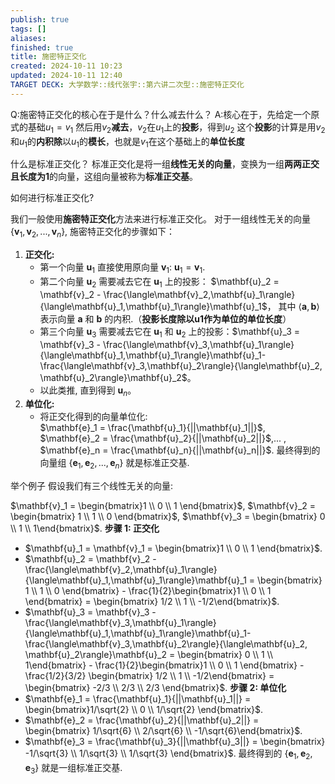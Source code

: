 ```yaml
---
publish: true
tags: []
aliases: 
finished: true
title: 施密特正交化
created: 2024-10-11 10:23
updated: 2024-10-11 12:40
TARGET DECK: 大学数学::线代张宇::第六讲二次型::施密特正交化
---
```

Q:施密特正交化的核心在于是什么？什么减去什么？
A:核心在于，先给定一个原式的基础$u_{1}=v_{1}$
然后用$v_{2}$**减去**，$v_{2}$在$u_{1}$上的**投影**，得到$u_{2}$
这个**投影**的计算是用$v_{2}$和$u_{1}$的**内积除**以$u_{1}$的**模长**，也就是$v_{1}$在这个基础上的**单位长度**


什么是标准正交化？
标准正交化是将一组**线性无关的向量**，变换为一组**两两正交且长度为1**的向量，这组向量被称为**标准正交基**。

如何进行标准正交化?

我们一般使用**施密特正交化**方法来进行标准正交化。 
对于一组线性无关的向量 $\{\mathbf{v}_1,\mathbf{v}_2,...,\mathbf{v}_n\}$, 施密特正交化的步骤如下：
1. **正交化:**
    - 第一个向量 $\mathbf{u}_1$ 直接使用原向量 $\mathbf{v}_1$: $\mathbf{u}_1 = \mathbf{v}_1$.
    - 第二个向量 $\mathbf{u}_2$ 需要减去它在 $\mathbf{u}_1$ 上的投影： $\mathbf{u}_2 = \mathbf{v}_2 - \frac{\langle\mathbf{v}_2,\mathbf{u}_1\rangle}{\langle\mathbf{u}_1,\mathbf{u}_1\rangle}\mathbf{u}_1$， 其中 $\langle\mathbf{a},\mathbf{b}\rangle$ 表示向量 $\mathbf{a}$ 和 $\mathbf{b}$ 的内积.（**投影长度除以u1作为单位的单位长度**）
     - 第三个向量 $\mathbf{u}_3$ 需要减去它在 $\mathbf{u}_1$ 和 $\mathbf{u}_2$ 上的投影：$\mathbf{u}_3 = \mathbf{v}_3 - \frac{\langle\mathbf{v}_3,\mathbf{u}_1\rangle}{\langle\mathbf{u}_1,\mathbf{u}_1\rangle}\mathbf{u}_1- \frac{\langle\mathbf{v}_3,\mathbf{u}_2\rangle}{\langle\mathbf{u}_2, \mathbf{u}_2\rangle}\mathbf{u}_2$。
     - 以此类推, 直到得到 $\mathbf{u}_n$。
2. **单位化:** 
     - 将正交化得到的向量单位化:   
        $\mathbf{e}_1 = \frac{\mathbf{u}_1}{||\mathbf{u}_1||}$,  
        $\mathbf{e}_2 = \frac{\mathbf{u}_2}{||\mathbf{u}_2||}$,... , 
        $\mathbf{e}_n = \frac{\mathbf{u}_n}{||\mathbf{u}_n||}$.
最终得到的向量组 $\{\mathbf{e}_1,\mathbf{e}_2,...,\mathbf{e}_n\}$ 就是标准正交基.

举个例子
假设我们有三个线性无关的向量:

$\mathbf{v}_1 = \begin{bmatrix}1 \\ 0 \\ 1 \end{bmatrix}$, $\mathbf{v}_2 = \begin{bmatrix} 1 \\ 1 \\ 0 \end{bmatrix}$, $\mathbf{v}_3 = \begin{bmatrix} 0 \\ 1 \\ 1\end{bmatrix}$.
**步骤 1: 正交化**
- $\mathbf{u}_1 = \mathbf{v}_1 = \begin{bmatrix}1 \\ 0 \\ 1 \end{bmatrix}$.
- $\mathbf{u}_2 = \mathbf{v}_2 - \frac{\langle\mathbf{v}_2,\mathbf{u}_1\rangle}{\langle\mathbf{u}_1,\mathbf{u}_1\rangle}\mathbf{u}_1 = \begin{bmatrix} 1 \\ 1 \\ 0 \end{bmatrix} - \frac{1}{2}\begin{bmatrix}1 \\ 0 \\ 1 \end{bmatrix} = \begin{bmatrix} 1/2 \\ 1 \\ -1/2\end{bmatrix}$.
- $\mathbf{u}_3 = \mathbf{v}_3 - \frac{\langle\mathbf{v}_3,\mathbf{u}_1\rangle}{\langle\mathbf{u}_1,\mathbf{u}_1\rangle}\mathbf{u}_1- \frac{\langle\mathbf{v}_3,\mathbf{u}_2\rangle}{\langle\mathbf{u}_2, \mathbf{u}_2\rangle}\mathbf{u}_2 =  \begin{bmatrix} 0 \\ 1 \\ 1\end{bmatrix} - \frac{1}{2}\begin{bmatrix}1 \\ 0 \\ 1 \end{bmatrix} - \frac{1/2}{3/2} \begin{bmatrix} 1/2 \\ 1 \\ -1/2\end{bmatrix} = \begin{bmatrix} -2/3 \\ 2/3 \\ 2/3 \end{bmatrix}$.
**步骤 2: 单位化**
- $\mathbf{e}_1 = \frac{\mathbf{u}_1}{||\mathbf{u}_1||} = \begin{bmatrix}1/\sqrt{2} \\ 0 \\ 1/\sqrt{2} \end{bmatrix}$.
- $\mathbf{e}_2 = \frac{\mathbf{u}_2}{||\mathbf{u}_2||} = \begin{bmatrix} 1/\sqrt{6} \\ 2/\sqrt{6} \\ -1/\sqrt{6}\end{bmatrix}$.
- $\mathbf{e}_3 = \frac{\mathbf{u}_3}{||\mathbf{u}_3||} =  \begin{bmatrix} -1/\sqrt{3} \\ 1/\sqrt{3} \\ 1/\sqrt{3} \end{bmatrix}$.
最终得到的 $\{\mathbf{e}_1,\mathbf{e}_2,\mathbf{e}_3\}$ 就是一组标准正交基. 

